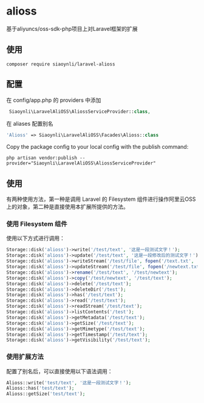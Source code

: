 # alioss
基于aliyuncs/oss-sdk-php项目上对Laravel框架的扩展

## 使用
    composer require siaoynli/laravel-alioss

## 配置
在 config/app.php 的 providers 中添加
```php
 Siaoynli\LaravelAliOSS\AliossServiceProvider::class,
``` 
在 aliases 配置别名
```php
'Alioss' => Siaoynli\LaravelAliOSS\Facades\Alioss::class
``` 

Copy the package config to your local config with the publish command:

```
php artisan vendor:publish --provider="Siaoynli\LaravelAliOSS\AliossServiceProvider"
```

## 使用
有两种使用方法，第一种是调用 Laravel 的 Filesystem 组件进行操作阿里云OSS上的对象，第二种是直接使用本扩展所提供的方法。

### 使用 Filesystem 组件
使用以下方式进行调用：
```php
Storage::disk('alioss')->write('/test/text', '这是一段测试文字！');
Storage::disk('alioss')->update('/test/text', '这是一段修改后的测试文字！');
Storage::disk('alioss')->writeStream('/test/file', fopen('/text.txt', 'r'));
Storage::disk('alioss')->updateStream('/test/file', fopen('/newtext.txt', 'r'));
Storage::disk('alioss')->rename('/test/text', '/test/newtext');
Storage::disk('alioss')->copy('/test/newtext', '/test/text');
Storage::disk('alioss')->delete('/test/text');
Storage::disk('alioss')->deleteDir('/test');
Storage::disk('alioss')->has('/test/text');
Storage::disk('alioss')->read('/test/text');
Storage::disk('alioss')->readStream('/test/text');
Storage::disk('alioss')->listContents('/test');
Storage::disk('alioss')->getMetadata('/test/text');
Storage::disk('alioss')->getSize('/test/text');
Storage::disk('alioss')->getMimetype('/test/text');
Storage::disk('alioss')->getTimestamp('/test/text');
Storage::disk('alioss')->getVisibility('/test/text');
```
### 使用扩展方法
配置了别名后，可以直接使用以下语法调用：
```php
Alioss::write('test/text', '这是一段测试文字！');
Alioss::has('test/text');
Alioss::getSize('test/text');
```
